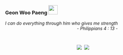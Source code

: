 

### Geon Woo Paeng <img src="https://raw.githubusercontent.com/MartinHeinz/MartinHeinz/master/wave.gif" width="30px"> 




  *I can do everything through him who gives me strength*
  <br/>
  &nbsp;&nbsp;&nbsp;&nbsp;&nbsp;&nbsp;&nbsp;&nbsp;&nbsp;&nbsp;&nbsp;&nbsp;&nbsp;&nbsp;&nbsp;&nbsp;&nbsp;&nbsp;&nbsp;&nbsp;&nbsp;&nbsp;&nbsp;&nbsp;&nbsp;&nbsp;&nbsp;&nbsp;&nbsp;&nbsp;&nbsp;&nbsp;&nbsp;&nbsp;&nbsp;&nbsp;&nbsp;&nbsp;&nbsp;&nbsp;&nbsp;&nbsp;&nbsp;&nbsp;&nbsp;&nbsp;&nbsp;&nbsp;&nbsp;&nbsp;&nbsp;&nbsp;&nbsp;&nbsp;&nbsp;&nbsp;&nbsp;&nbsp; *- Philippians 4 : 13 -* 

<br/>
<p align="center">
  <a href="https://gwpaeng.tistory.com/"><img src="https://img.shields.io/badge/Tech%20Blog-11B48A?style=flat-square&logo=Vimeo&logoColor=white&link=https://gwpaeng.tistory.com/"/></a>&nbsp
  <a href="mailto:gwpaeng@naver.com"><img src="https://img.shields.io/badge/Gmail-d14836?style=flat-square&logo=Gmail&logoColor=white&link=gwpaeng@naver.com"/></a>
</p>
<!-- <p align="center">
  <div align-content="start">
    <h3> GitHub </h3>
    <img src="https://github-readme-stats.vercel.app/api?username=GeonWooPaeng&show_icons=true&theme=radical&count_private=true"/></a>
  </div>
  <div align-content="end">
    <h3> 42SEOUL </h3>
    <img src="https://badge42.herokuapp.com/api/stats/gpaeng"/></a>
  </div>
</p>
 -->

